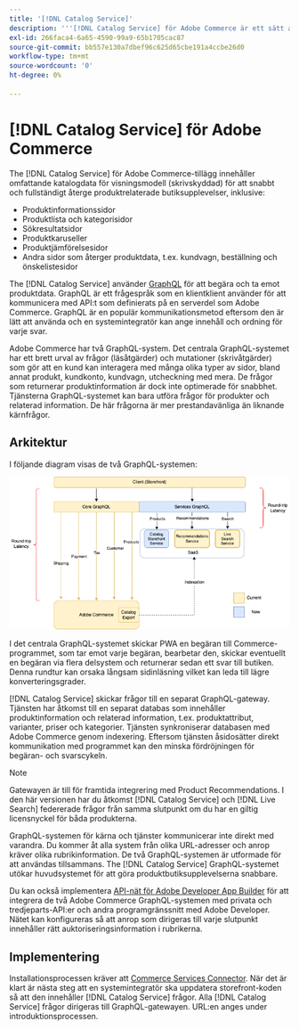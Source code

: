 ```yaml
---
title: '[!DNL Catalog Service]'
description: '''[!DNL Catalog Service] för Adobe Commerce är ett sätt att hämta innehåll från produktvisningssidor och produktlistsidor mycket snabbare än med Adobe Commerce GraphQL-frågor."'
exl-id: 266faca4-6a65-4590-99a9-65b1705cac87
source-git-commit: bb557e130a7dbef96c625d65cbe191a4ccbe26d0
workflow-type: tm+mt
source-wordcount: '0'
ht-degree: 0%

---
```


# [!DNL Catalog Service] för Adobe Commerce

The [!DNL Catalog Service] för Adobe Commerce-tillägg innehåller omfattande katalogdata för visningsmodell (skrivskyddad) för att snabbt och fullständigt återge produktrelaterade butiksupplevelser, inklusive:

* Produktinformationssidor
* Produktlista och kategorisidor
* Sökresultatsidor
* Produktkaruseller
* Produktjämförelsesidor
* Andra sidor som återger produktdata, t.ex. kundvagn, beställning och önskelistesidor

The [!DNL Catalog Service] använder [GraphQL](https://graphql.org/) för att begära och ta emot produktdata. GraphQL är ett frågespråk som en klientklient använder för att kommunicera med API:t som definierats på en serverdel som Adobe Commerce. GraphQL är en populär kommunikationsmetod eftersom den är lätt att använda och en systemintegratör kan ange innehåll och ordning för varje svar.

Adobe Commerce har två GraphQL-system. Det centrala GraphQL-systemet har ett brett urval av frågor (läsåtgärder) och mutationer (skrivåtgärder) som gör att en kund kan interagera med många olika typer av sidor, bland annat produkt, kundkonto, kundvagn, utcheckning med mera. De frågor som returnerar produktinformation är dock inte optimerade för snabbhet. Tjänsterna GraphQL-systemet kan bara utföra frågor för produkter och relaterad information. De här frågorna är mer prestandavänliga än liknande kärnfrågor.

## Arkitektur

I följande diagram visas de två GraphQL-systemen:

![Katalogarkitektur - diagram](assets/catalog-service-architecture.png)

I det centrala GraphQL-systemet skickar PWA en begäran till Commerce-programmet, som tar emot varje begäran, bearbetar den, skickar eventuellt en begäran via flera delsystem och returnerar sedan ett svar till butiken. Denna rundtur kan orsaka långsam sidinläsning vilket kan leda till lägre konverteringsgrader.

[!DNL Catalog Service] skickar frågor till en separat GraphQL-gateway. Tjänsten har åtkomst till en separat databas som innehåller produktinformation och relaterad information, t.ex. produktattribut, varianter, priser och kategorier. Tjänsten synkroniserar databasen med Adobe Commerce genom indexering.
Eftersom tjänsten åsidosätter direkt kommunikation med programmet kan den minska fördröjningen för begäran- och svarscykeln.

>[!NOTE]
>
>Gatewayen är till för framtida integrering med Product Recommendations. I den här versionen har du åtkomst [!DNL Catalog Service] och [!DNL Live Search] federerade frågor från samma slutpunkt om du har en giltig licensnyckel för båda produkterna.

GraphQL-systemen för kärna och tjänster kommunicerar inte direkt med varandra. Du kommer åt alla system från olika URL-adresser och anrop kräver olika rubrikinformation. De två GraphQL-systemen är utformade för att användas tillsammans. The [!DNL Catalog Service] GraphQL-systemet utökar huvudsystemet för att göra produktbutiksupplevelserna snabbare.

Du kan också implementera [API-nät för Adobe Developer App Builder](https://developer.adobe.com/graphql-mesh-gateway/) för att integrera de två Adobe Commerce GraphQL-systemen med privata och tredjeparts-API:er och andra programgränssnitt med Adobe Developer. Nätet kan konfigureras så att anrop som dirigeras till varje slutpunkt innehåller rätt auktoriseringsinformation i rubrikerna.

## Implementering

Installationsprocessen kräver att [Commerce Services Connector](../landing/saas.md). När det är klart är nästa steg att en systemintegratör ska uppdatera storefront-koden så att den innehåller [!DNL Catalog Service] frågor. Alla [!DNL Catalog Service] frågor dirigeras till GraphQL-gatewayen. URL:en anges under introduktionsprocessen.
